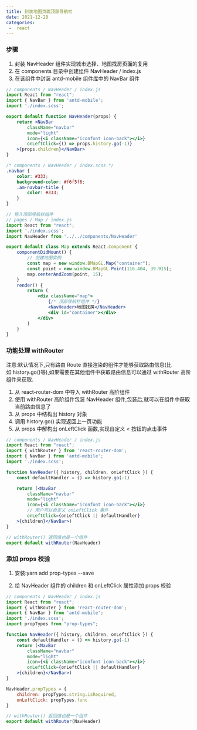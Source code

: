 ```yaml
---
title: 封装地图页面顶部导航栏
date: 2021-12-28
categories:
 -  react
---
```


### 步骤

1. 封装 NavHeader 组件实现城市选择、地图找房页面的复用
2. 在 components 目录中创建组件 NavHeader / index.js
3. 在该组件中封装 antd-mobile 组件库中的 NavBar 组件

```jsx
// components / NavHeader / index.js
import React from "react";
import { NavBar } from 'antd-mobile';
import './index.scss';

export default function NavHeader(props) {
    return <NavBar
        className="navbar"
        mode="light"
        icon={<i className="iconfont icon-back"></i>}
        onLeftClick={() => props.history.go(-1)}
    >{props.children}</NavBar>
}
```

```css
/* components / NavHeader / index.scss */ 
.navbar {
    color: #333;
    background-color: #f6f5f6;
    .am-navbar-title {
        color: #333;
    }
}
```

```jsx
// 导入顶部导航栏组件
// pages / Map / index.js
import React from "react";
import './index.scss';
import NavHeader from '../../components/NavHeader'

export default class Map extends React.Component {
    componentDidMount() {
        // 创建地图实例
        const map = new window.BMapGL.Map("container");
        const point = new window.BMapGL.Point(116.404, 39.915);
        map.centerAndZoom(point, 15); 
    }
    render() {
        return (
            <div className="map">
                {/* 顶部导航栏组件 */}
                <NavHeader>地图找房</NavHeader>
                <div id="container"></div>
            </div>
        )
    }
}
```

### 功能处理 withRouter

注意:默认情况下,只有路由 Route 直接渲染的组件才能够获取路由信息(比如:history.go()等),如果需要在其他组件中获取路由信息可以通过 withRouter 高阶组件来获取.

1. 从 react-router-dom 中导入 withRouter 高阶组件
2. 使用 withRouter 高阶组件包装 NavHeader 组件,包装后,就可以在组件中获取当前路由信息了
3. 从 props 中结构出 history 对象
4. 调用 history.go() 实现返回上一页功能
5. 从 props 中解构出 onLeftClick 函数,实现自定义 < 按钮的点击事件

```jsx
// components / NavHeader / index.js
import React from "react";
import { withRouter } from 'react-router-dom';
import { NavBar } from 'antd-mobile';
import './index.scss';

function NavHeader({ history, children, onLeftClick }) {
    const defaultHandler = () => history.go(-1)

    return (<NavBar
        className="navbar"
        mode="light"
        icon={<i className="iconfont icon-back"></i>}
        // 用户可以自定义 onLeftClick 事件
        onLeftClick={onLeftClick || defaultHandler}
    >{children}</NavBar>)
}

// withRouter() 返回值也是一个组件
export default withRouter(NavHeader)
```

### 添加 props 校验

1. 安装:yarn add prop-types --save

2. 给 NavHeader 组件的 children 和 onLeftClick 属性添加 props 校验

```jsx
// components / NavHeader / index.js
import React from "react";
import { withRouter } from 'react-router-dom';
import { NavBar } from 'antd-mobile';
import './index.scss';
import propTypes from "prop-types";

function NavHeader({ history, children, onLeftClick }) {
    const defaultHandler = () => history.go(-1)
    return (<NavBar
        className="navbar"
        mode="light"
        icon={<i className="iconfont icon-back"></i>}
        onLeftClick={onLeftClick || defaultHandler}
    >{children}</NavBar>)
}

NavHeader.propTypes = {
    children: propTypes.string.isRequired,
    onLeftClick: propTypes.func
}

// withRouter() 返回值也是一个组件
export default withRouter(NavHeader)
```

